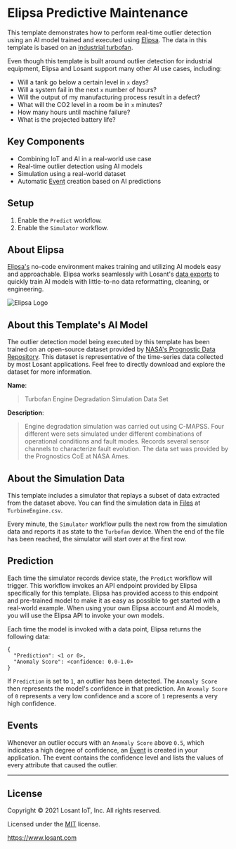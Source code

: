 # Elipsa Predictive Maintenance

This template demonstrates how to perform real-time outlier detection using an AI model trained and executed using [Elipsa](https://www.elipsa.ai/). The data in this template is based on an [industrial turbofan](https://en.wikipedia.org/wiki/Turbofan).

Even though this template is built around outlier detection for industrial equipment, Elipsa and Losant support many other AI use cases, including:

* Will a tank go below a certain level in `x` days?
* Will a system fail in the next `x` number of hours?
* Will the output of my manufacturing process result in a defect?
* What will the CO2 level in a room be in `x` minutes?
* How many hours until machine failure?
* What is the projected battery life?

## Key Components
* Combining IoT and AI in a real-world use case 
* Real-time outlier detection using AI models
* Simulation using a real-world dataset
* Automatic [Event](https://~exportplaceholderid-docs-url~/applications/events/) creation based on AI predictions

## Setup
1. Enable the `Predict` workflow.
1. Enable the `Simulator` workflow.

## About Elipsa

[Elipsa's](https://www.elipsa.ai/) no-code environment makes training and utilizing AI models easy and approachable. Elipsa works seamlessly with Losant's [data exports](https://~exportplaceholderid-docs-url~/devices/bulk-actions/#request-data-export) to quickly train AI models with little-to-no data reformatting, cleaning, or engineering.

![Elipsa Logo](https://~exportplaceholderid-files-domain~/~exportplaceholderid-application-applicationElipsaPredictiveMaintenance-0~/template/elipsa-logo.jpg)

## About this Template's AI Model

The outlier detection model being executed by this template has been trained on an open-source dataset provided by [NASA's Prognostic Data Repository](https://ti.arc.nasa.gov/tech/dash/groups/pcoe/prognostic-data-repository/). This dataset is representative of the time-series data collected by most Losant applications. Feel free to directly download and explore the dataset for more information.

**Name**:  

> Turbofan Engine Degradation Simulation Data Set


**Description**:  

> Engine degradation simulation was carried out using C-MAPSS. Four different were sets simulated under different combinations of operational conditions and fault modes. Records several sensor channels to characterize fault evolution. The data set was provided by the Prognostics CoE at NASA Ames.


## About the Simulation Data

This template includes a simulator that replays a subset of data extracted from the dataset above. You can find the simulation data in [Files](https://~exportplaceholderid-docs-url~/applications/files/) at `TurbineEngine.csv`.

Every minute, the `Simulator` workflow pulls the next row from the simulation data and reports it as state to the `Turbofan` device. When the end of the file has been reached, the simulator will start over at the first row.

## Prediction

Each time the simulator records device state, the `Predict` workflow will trigger. This workflow invokes an API endpoint provided by Elipsa specifically for this template. Elipsa has provided access to this endpoint and pre-trained model to make it as easy as possible to get started with a real-world example. When using your own Elipsa account and AI models, you will use the Elipsa API to invoke your own models.

Each time the model is invoked with a data point, Elipsa returns the following data:

```
{
  "Prediction": <1 or 0>,
  "Anomaly Score": <confidence: 0.0-1.0>
}
```

If `Prediction` is set to `1`, an outlier has been detected. The `Anomaly Score` then represents the model's confidence in that prediction. An `Anomaly Score` of `0` represents a very low confidence and a score of `1` represents a very high confidence.

## Events

Whenever an outlier occurs with an `Anomaly Score` above `0.5`, which indicates a high degree of confidence, an [Event](https://~exportplaceholderid-docs-url~/applications/events/) is created in your application. The event contains the confidence level and lists the values of every attribute that caused the outlier.

---

## License

Copyright &copy; 2021 Losant IoT, Inc. All rights reserved.

Licensed under the [MIT](https://github.com/Losant/losant-templates/blob/master/LICENSE.txt) license.

https://www.losant.com
